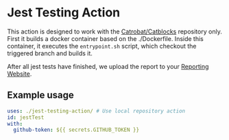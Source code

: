 # Jest Testing Action

This action is designed to work with the [Catrobat/Catblocks](https://github.com/Catrobat/Catblocks) repository only.
First it builds a docker container based on the ./Dockerfile.
Inside this container, it executes the `entrypoint.sh` script, which checkout the triggered branch and builds it.

After all jest tests have finished, we upload the report to your [Reporting Website](https://developer.catrobat.org/Catblocks/index.html).

## Example usage

```yaml
uses: ./jest-testing-action/ # Use local repository action
id: jestTest
with:
  github-token: ${{ secrets.GITHUB_TOKEN }}
```
